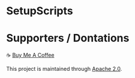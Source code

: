 # SetupScripts

# Supporters / Dontations
:coffee: [Buy Me A Coffee](https://www.buymeacoffee.com/mikemulchrs)

This project is maintained through [Apache 2.0](https://github.com/Encryption-API-Services/SetupScripts/blob/main/LICENSE).
